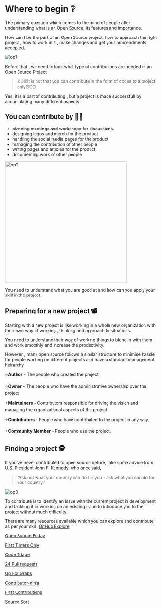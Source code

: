 # Where to begin ❔
The primary question which comes to the mind of people after understanding what is an Open Source, its features and importance.

How can I be the part of an Open Source project, how to approach the right project , how to work in it , make changes and get your ammendments accepted.


![op1](https://user-images.githubusercontent.com/74143496/133651102-42dd71ec-2dcb-4b62-a8d7-4a521b2beb6b.jpg)

Before that , we need to look what type of contributions are needed in an Open Source Project

> ⏰⏰⏰It is not that you can contribute in the form of codes to a project only⏰⏰⏰

Yes, it is a part of contributing , but a project is made successfull by accumulating many different aspects.

## You can contribute by 🧑‍💼
* planning meetings and workshops for discussions.
* designing logos and merch for the product
* handling the social media pages for the product
* managing the contribution of other people
* writing pages and articles for the product
* documenting work of other people 

<img width="400" alt="op2" src="https://user-images.githubusercontent.com/74143496/133653361-0ed43997-0122-4432-9907-0fd0ad28e0a4.png">


You need to understand what you are good at and how can you apply your skill in the project.

## Preparing for a new project 📽️

Starting with a new project is like working in a whole new organization with their own way of working , thinking and approach to situations.

You need to understand their way of working things to blend in with them and work smoothly and increase the productivity.

However , many open source follows a similar structure to minimise hassle for people working on different projects and have a standard management heirarchy

⭐**Author** - The people who created the project 

⭐**Owner** - The people who have the administrative ownership over the project

⭐**Maintainers** - Contributors responsible for driving the vision and managing the organizational aspects of the project.

⭐**Contributors** - People who have contributed to the project in any way.

⭐**Community Member** - People who use the project.



## Finding a project 🕵️

If you’ve never contributed to open source before, take some advice from U.S. President John F. Kennedy, who once said, 
> “Ask not what your country can do for you - ask what you can do for your country.”

![op3](https://user-images.githubusercontent.com/74143496/133657309-698feacb-d870-4104-9037-02770bc2550e.jpg)


To contribute is to identify an issue with the current project in development and tackling it or working on an existing issue to introduce you to the project without much difficulty.

There are many resources available which you can explore and contribute as per your skill.
[GitHub Explore](https://github.com/explore/)

[Open Source Friday](https://opensourcefriday.com/)

[First Timers Only](https://www.firsttimersonly.com/)

[Code Triage](https://www.codetriage.com/)

[24 Pull requests](https://24pullrequests.com/)

[Up For Grabs](https://up-for-grabs.net/)

[Contributor-ninja](https://contributor.ninja/)

[First Contributions](https://firstcontributions.github.io/)

[Source Sort](https://web.archive.org/web/20201111233803/https://www.sourcesort.com/)








